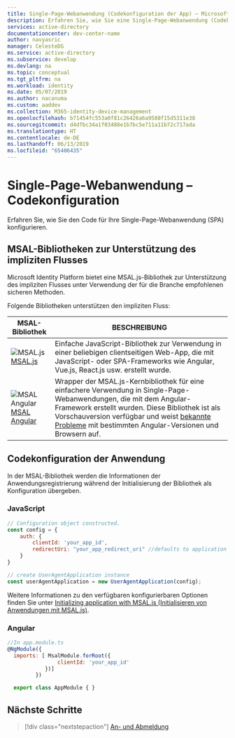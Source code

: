 ```yaml
---
title: Single-Page-Webanwendung (Codekonfiguration der App) – Microsoft Identity Platform
description: Erfahren Sie, wie Sie eine Single-Page-Webanwendung (Codekonfiguration der App) erstellen
services: active-directory
documentationcenter: dev-center-name
author: navyasric
manager: CelesteDG
ms.service: active-directory
ms.subservice: develop
ms.devlang: na
ms.topic: conceptual
ms.tgt_pltfrm: na
ms.workload: identity
ms.date: 05/07/2019
ms.author: nacanuma
ms.custom: aaddev
ms.collection: M365-identity-device-management
ms.openlocfilehash: b71454fc553a0f81c26426a6a9588f15d5311e38
ms.sourcegitcommit: d4dfbc34a1f03488e1b7bc5e711a11b72c717ada
ms.translationtype: HT
ms.contentlocale: de-DE
ms.lasthandoff: 06/13/2019
ms.locfileid: "65406435"
---
```

# <a name="single-page-application---code-configuration"></a>Single-Page-Webanwendung – Codekonfiguration

Erfahren Sie, wie Sie den Code für Ihre Single-Page-Webanwendung (SPA) konfigurieren.

## <a name="msal-libraries-supporting-implicit-flow"></a>MSAL-Bibliotheken zur Unterstützung des impliziten Flusses

Microsoft Identity Platform bietet eine MSAL.js-Bibliothek zur Unterstützung des impliziten Flusses unter Verwendung der für die Branche empfohlenen sicheren Methoden.  

Folgende Bibliotheken unterstützen den impliziten Fluss:

| MSAL-Bibliothek | BESCHREIBUNG |
|--------------|--------------|
| ![MSAL.js](media/sample-v2-code/logo_js.png) <br/> [MSAL.js](https://github.com/AzureAD/microsoft-authentication-library-for-js)  | Einfache JavaScript-Bibliothek zur Verwendung in einer beliebigen clientseitigen Web-App, die mit JavaScript- oder SPA-Frameworks wie Angular, Vue.js, React.js usw. erstellt wurde. |
| ![MSAL Angular](media/sample-v2-code/logo_angular.png) <br/> [MSAL Angular](https://github.com/AzureAD/microsoft-authentication-library-for-js/blob/dev/lib/msal-angular/README.md) | Wrapper der MSAL.js-Kernbibliothek für eine einfachere Verwendung in Single-Page-Webanwendungen, die mit dem Angular-Framework erstellt wurden. Diese Bibliothek ist als Vorschauversion verfügbar und weist [bekannte Probleme](https://github.com/AzureAD/microsoft-authentication-library-for-js/issues?q=is%3Aopen+is%3Aissue+label%3Aangular) mit bestimmten Angular-Versionen und Browsern auf. |

## <a name="application-code-configuration"></a>Codekonfiguration der Anwendung

In der MSAL-Bibliothek werden die Informationen der Anwendungsregistrierung während der Initialisierung der Bibliothek als Konfiguration übergeben.

### <a name="javascript"></a>JavaScript

```javascript
// Configuration object constructed.
const config = {
    auth: {
        clientId: 'your_app_id',
        redirectUri: "your_app_redirect_uri" //defaults to application start page
    }
}

// create UserAgentApplication instance
const userAgentApplication = new UserAgentApplication(config);
```
Weitere Informationen zu den verfügbaren konfigurierbaren Optionen finden Sie unter [Initializing application with MSAL.js (Initialisieren von Anwendungen mit MSAL.js)](msal-js-initializing-client-applications.md).

### <a name="angular"></a>Angular

```javascript
//In app.module.ts
@NgModule({
  imports: [ MsalModule.forRoot({
                clientId: 'your_app_id'
            })]
         })

  export class AppModule { }
```

## <a name="next-steps"></a>Nächste Schritte

> [!div class="nextstepaction"]
> [An- und Abmeldung](scenario-spa-sign-in.md)
